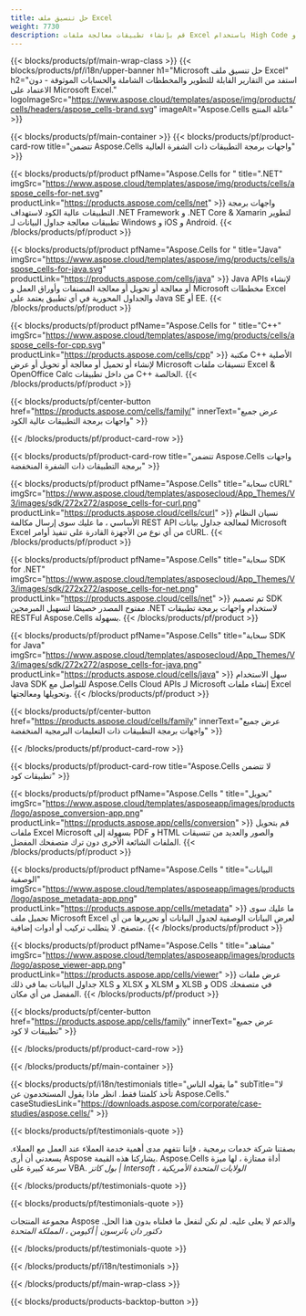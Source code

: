 ```yaml
---
title: حل تنسيق ملف Excel
weight: 7730
description: قم بإنشاء تطبيقات معالجة ملفات Excel باستخدام High Code أو Low Code APIs أو No Code Apps لعرض فحص المقارنة أو تحويل ملفات Excel.
---
```

{{< blocks/products/pf/main-wrap-class >}}
{{< blocks/products/pf/i18n/upper-banner h1="Microsoft حل تنسيق ملف Excel" h2="استفد من التقارير القابلة للتطوير والمخططات الشاملة والحسابات الموثوقة - دون الاعتماد على Microsoft Excel." logoImageSrc="https://www.aspose.cloud/templates/aspose/img/products/cells/headers/aspose_cells-brand.svg" imageAlt="Aspose.Cells عائلة المنتج" >}}

{{< blocks/products/pf/main-container >}}
{{< blocks/products/pf/product-card-row title="تتضمن Aspose.Cells واجهات برمجة التطبيقات ذات الشفرة العالية" >}}

{{< blocks/products/pf/product pfName="Aspose.Cells for " title=".NET" imgSrc="https://www.aspose.cloud/templates/aspose/img/products/cells/aspose_cells-for-net.svg" productLink="https://products.aspose.com/cells/net" >}}
واجهات برمجة التطبيقات عالية الكود لاستهداف .NET Framework و .NET Core & Xamarin لتطوير تطبيقات معالجة جداول البيانات لـ Windows و iOS و Android.
{{< /blocks/products/pf/product >}}

{{< blocks/products/pf/product pfName="Aspose.Cells for " title="Java" imgSrc="https://www.aspose.cloud/templates/aspose/img/products/cells/aspose_cells-for-java.svg" productLink="https://products.aspose.com/cells/java" >}}
Java APIs لإنشاء أو معالجة أو تحويل أو معالجة المصنفات وأوراق العمل و Microsoft مخططات Excel والجداول المحورية في أي تطبيق يعتمد على Java SE أو EE.
{{< /blocks/products/pf/product >}}

{{< blocks/products/pf/product pfName="Aspose.Cells for " title="C++" imgSrc="https://www.aspose.cloud/templates/aspose/img/products/cells/aspose_cells-for-cpp.svg" productLink="https://products.aspose.com/cells/cpp" >}}
مكتبة C++ الأصلية لإنشاء أو تحميل أو معالجة أو تحويل أو عرض Microsoft تنسيقات ملفات Excel & OpenOffice Calc من داخل تطبيقات C++ الخالصة.
{{< /blocks/products/pf/product >}}

{{< blocks/products/pf/center-button href="https://products.aspose.com/cells/family/" innerText="عرض جميع واجهات برمجة التطبيقات عالية الكود" >}}

{{< /blocks/products/pf/product-card-row >}}

{{< blocks/products/pf/product-card-row title="تتضمن Aspose.Cells واجهات برمجة التطبيقات ذات الشفرة المنخفضة" >}}

{{< blocks/products/pf/product pfName="Aspose.Cells" title="سحابة cURL" imgSrc="https://www.aspose.cloud/templates/asposecloud/App_Themes/V3/images/sdk/272x272/aspose_cells-for-curl.png" productLink="https://products.aspose.cloud/cells/curl" >}}
نسيان النظام الأساسي ، ما عليك سوى إرسال مكالمة REST API لمعالجة جداول بيانات Microsoft Excel من أي نوع من الأجهزة القادرة على تنفيذ أوامر cURL.
{{< /blocks/products/pf/product >}}

{{< blocks/products/pf/product pfName="Aspose.Cells" title="سحابة SDK for .NET" imgSrc="https://www.aspose.cloud/templates/asposecloud/App_Themes/V3/images/sdk/272x272/aspose_cells-for-net.png" productLink="https://products.aspose.cloud/cells/net" >}}
تم تصميم SDK مفتوح المصدر خصيصًا لتسهيل المبرمجين .NET لاستخدام واجهات برمجة تطبيقات RESTFul Aspose.Cells بسهولة.
{{< /blocks/products/pf/product >}}

{{< blocks/products/pf/product pfName="Aspose.Cells" title="سحابة SDK for Java" imgSrc="https://www.aspose.cloud/templates/asposecloud/App_Themes/V3/images/sdk/272x272/aspose_cells-for-java.png" productLink="https://products.aspose.cloud/cells/java" >}}
سهل الاستخدام Java SDK للتواصل مع Aspose.Cells Cloud APIs لـ Microsoft إنشاء ملفات Excel وتحويلها ومعالجتها.
{{< /blocks/products/pf/product >}}

{{< blocks/products/pf/center-button href="https://products.aspose.cloud/cells/family" innerText="عرض جميع واجهات برمجة التطبيقات ذات التعليمات البرمجية المنخفضة" >}}

{{< /blocks/products/pf/product-card-row >}}

{{< blocks/products/pf/product-card-row title="Aspose.Cells لا تتضمن تطبيقات كود" >}}

{{< blocks/products/pf/product pfName="Aspose.Cells " title="تحويل" imgSrc="https://www.aspose.cloud/templates/asposeapp/images/products/logo/aspose_conversion-app.png" productLink="https://products.aspose.app/cells/conversion" >}}
قم بتحويل ملفات Excel Microsoft بسهولة إلى PDF و HTML والصور والعديد من تنسيقات الملفات الشائعة الأخرى دون ترك متصفحك المفضل.
{{< /blocks/products/pf/product >}}

{{< blocks/products/pf/product pfName="Aspose.Cells " title="البيانات الوصفية" imgSrc="https://www.aspose.cloud/templates/asposeapp/images/products/logo/aspose_metadata-app.png" productLink="https://products.aspose.app/cells/metadata" >}}
ما عليك سوى تحميل ملف Microsoft Excel لعرض البيانات الوصفية لجدول البيانات أو تحريرها من أي متصفح. لا يتطلب تركيب أو أدوات إضافية.
{{< /blocks/products/pf/product >}}

{{< blocks/products/pf/product pfName="Aspose.Cells " title="مشاهد" imgSrc="https://www.aspose.cloud/templates/asposeapp/images/products/logo/aspose_viewer-app.png" productLink="https://products.aspose.app/cells/viewer" >}}
عرض ملفات جداول البيانات بما في ذلك XLS و XLSX و XLSM و XLSB و ODS في متصفحك المفضل من أي مكان.
{{< /blocks/products/pf/product >}}

{{< blocks/products/pf/center-button href="https://products.aspose.app/cells/family" innerText="عرض جميع تطبيقات لا كود" >}}

{{< /blocks/products/pf/product-card-row >}}

{{< /blocks/products/pf/main-container >}}

{{< blocks/products/pf/i18n/testimonials title="ما يقوله الناس" subTitle="لا تأخذ كلمتنا فقط. انظر ماذا يقول المستخدمون عن Aspose.Cells." caseStudiesLink="https://downloads.aspose.com/corporate/case-studies/aspose.cells/" >}}

{{< blocks/products/pf/testimonials-quote >}}
<p class="first">
 بصفتنا شركة خدمات برمجية ، فإننا نتفهم مدى أهمية خدمة العملاء عند العمل مع العملاء. يسعدني أن أرى Aspose يشاركنا هذه القيمة. Aspose.Cells أداة ممتازة ، لها ميزة سرعة كبيرة على VBA.
 <em>
 بول كاتز | Intersoft ، الولايات المتحدة الأمريكية
 </em>
</p>

{{< /blocks/products/pf/testimonials-quote >}}

{{< blocks/products/pf/testimonials-quote >}}
<p class="second">
 مجموعة المنتجات Aspose والدعم لا يعلى عليه. لم نكن لنفعل ما فعلناه بدون هذا الحل.
 <em>
 دكتور دان باترسون | أكيومن ، المملكة المتحدة
 </em>
</p>

{{< /blocks/products/pf/testimonials-quote >}}

{{< /blocks/products/pf/i18n/testimonials >}}

{{< /blocks/products/pf/main-wrap-class >}}

{{< blocks/products/products-backtop-button >}}
